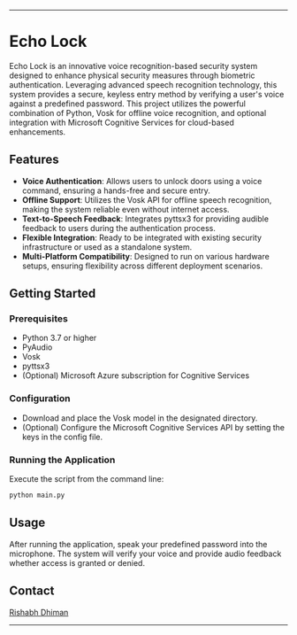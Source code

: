 
---

# Echo Lock

Echo Lock is an innovative voice recognition-based security system designed to enhance physical security measures through biometric authentication. Leveraging advanced speech recognition technology, this system provides a secure, keyless entry method by verifying a user's voice against a predefined password. This project utilizes the powerful combination of Python, Vosk for offline voice recognition, and optional integration with Microsoft Cognitive Services for cloud-based enhancements.

## Features

- **Voice Authentication**: Allows users to unlock doors using a voice command, ensuring a hands-free and secure entry.
- **Offline Support**: Utilizes the Vosk API for offline speech recognition, making the system reliable even without internet access.
- **Text-to-Speech Feedback**: Integrates pyttsx3 for providing audible feedback to users during the authentication process.
- **Flexible Integration**: Ready to be integrated with existing security infrastructure or used as a standalone system.
- **Multi-Platform Compatibility**: Designed to run on various hardware setups, ensuring flexibility across different deployment scenarios.

## Getting Started

### Prerequisites

- Python 3.7 or higher
- PyAudio
- Vosk
- pyttsx3
- (Optional) Microsoft Azure subscription for Cognitive Services

### Configuration

- Download and place the Vosk model in the designated directory.
- (Optional) Configure the Microsoft Cognitive Services API by setting the keys in the config file.

### Running the Application

Execute the script from the command line:
```bash
python main.py
```

## Usage

After running the application, speak your predefined password into the microphone. The system will verify your voice and provide audio feedback whether access is granted or denied.


## Contact
[Rishabh Dhiman](rishabhdhiman10@gmail.com)

---
